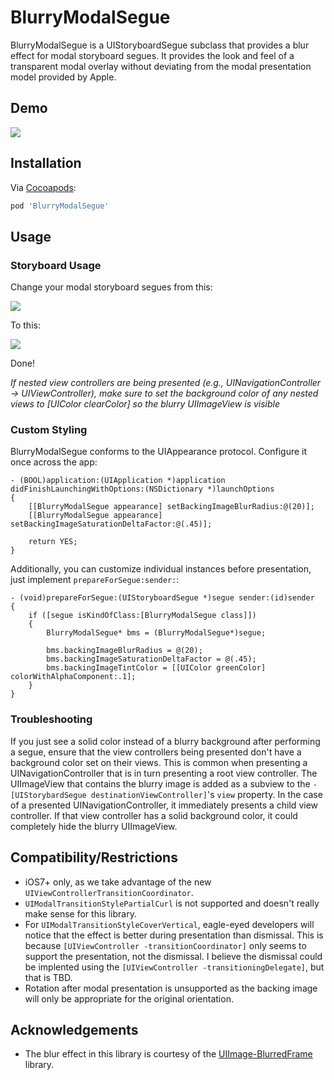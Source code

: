# BlurryModalSegue

BlurryModalSegue is a UIStoryboardSegue subclass that provides a blur effect for modal storyboard segues.  It provides the look and feel of a transparent modal overlay without deviating from the modal presentation model provided by Apple.

## Demo
![](assets/blurry_modal.gif)

## Installation
Via [Cocoapods](http://cocoapods.org):
```ruby
pod 'BlurryModalSegue'
```

## Usage

### Storyboard Usage

Change your modal storyboard segues from this:

![](assets/modal_storyboard.png)

To this:

![](assets/blurry_modal_storyboard.png)

Done!

_If nested view controllers are being presented (e.g., UINavigationController -> UIViewController), make sure to set the background color of any nested views to [UIColor clearColor] so the blurry UIImageView is visible_
### Custom Styling

BlurryModalSegue conforms to the UIAppearance protocol.  Configure it once across the app:

```objc
- (BOOL)application:(UIApplication *)application didFinishLaunchingWithOptions:(NSDictionary *)launchOptions
{
    [[BlurryModalSegue appearance] setBackingImageBlurRadius:@(20)];
    [[BlurryModalSegue appearance] setBackingImageSaturationDeltaFactor:@(.45)];
    
    return YES;
}
```

Additionally, you can customize individual instances before presentation, just implement ```prepareForSegue:sender:```:
```objc
- (void)prepareForSegue:(UIStoryboardSegue *)segue sender:(id)sender
{
    if ([segue isKindOfClass:[BlurryModalSegue class]])
    {
        BlurryModalSegue* bms = (BlurryModalSegue*)segue;
        
        bms.backingImageBlurRadius = @(20);
        bms.backingImageSaturationDeltaFactor = @(.45);
        bms.backingImageTintColor = [[UIColor greenColor] colorWithAlphaComponent:.1];
    }
}

```

### Troubleshooting
If you just see a solid color instead of a blurry background after performing a segue, ensure that the view controllers being presented don't have a background color set on their views.  This is common when presenting a UINavigationController that is in turn presenting a root view controller.  The UIImageView that contains the blurry image is added as a subview to the `-[UIStorybardSegue destinationViewController]`'s `view` property.  In the case of a presented UINavigationController, it immediately presents a child view controller.  If that view controller has a solid background color, it could completely hide the blurry UIImageView.

## Compatibility/Restrictions
* iOS7+ only, as we take advantage of the new ```UIViewControllerTransitionCoordinator```.
* ```UIModalTransitionStylePartialCurl``` is not supported and doesn't really make sense for this library.
* For ```UIModalTransitionStyleCoverVertical```, eagle-eyed developers will notice that the effect is better during presentation than dismissal.  This is because ```[UIViewController -transitionCoordinator]``` only seems to support the presentation, not the dismissal.  I believe the dismissal could be implented using the ```[UIViewController -transitioningDelegate]```, but that is TBD.
* Rotation after modal presentation is unsupported as the backing image will only be appropriate for the original orientation.

## Acknowledgements
* The blur effect in this library is courtesy of the [UIImage-BlurredFrame](https://github.com/Adrian2112/UIImage-BlurredFrame) library.
